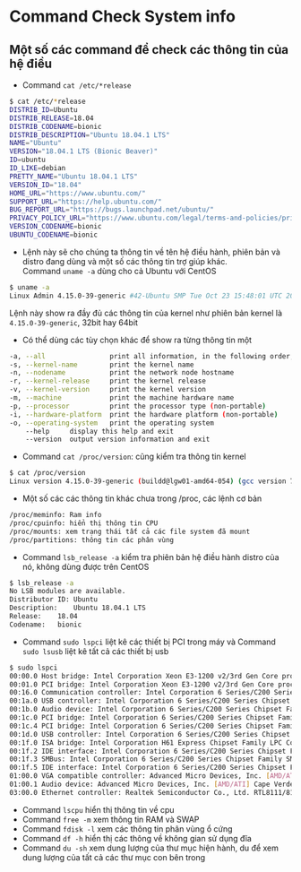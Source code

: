 # Command Check System info</br>
## Một số các command để check các thông tin của hệ điều</br>
- Command `cat /etc/*release`
```sh
$ cat /etc/*release
DISTRIB_ID=Ubuntu
DISTRIB_RELEASE=18.04
DISTRIB_CODENAME=bionic
DISTRIB_DESCRIPTION="Ubuntu 18.04.1 LTS"
NAME="Ubuntu"
VERSION="18.04.1 LTS (Bionic Beaver)"
ID=ubuntu
ID_LIKE=debian
PRETTY_NAME="Ubuntu 18.04.1 LTS"
VERSION_ID="18.04"
HOME_URL="https://www.ubuntu.com/"
SUPPORT_URL="https://help.ubuntu.com/"
BUG_REPORT_URL="https://bugs.launchpad.net/ubuntu/"
PRIVACY_POLICY_URL="https://www.ubuntu.com/legal/terms-and-policies/privacy-policy"
VERSION_CODENAME=bionic
UBUNTU_CODENAME=bionic
```
- Lệnh này sẽ cho chúng ta thông tin về tên hệ điều hành, phiên bản và distro đang dùng và một số các thông tin trợ giúp khác.</br>
Command `uname -a` dùng cho cả Ubuntu với CentOS
```sh
$ uname -a
Linux Admin 4.15.0-39-generic #42-Ubuntu SMP Tue Oct 23 15:48:01 UTC 2018 x86_64 x86_64 x86_64 GNU/Linux
```
Lệnh này show ra đầy đủ các thông tin của kernel như phiên bản kernel là `4.15.0-39-generic`, 32bit hay 64bit

- Có thể dùng các tùy chọn khác để show ra từng thông tin một</br>
```sh
-a, --all                print all information, in the following order, except omit -p and -i if unknown:
-s, --kernel-name        print the kernel name
-n, --nodename           print the network node hostname
-r, --kernel-release     print the kernel release
-v, --kernel-version     print the kernel version
-m, --machine            print the machine hardware name
-p, --processor          print the processor type (non-portable)
-i, --hardware-platform  print the hardware platform (non-portable)
-o, --operating-system   print the operating system
    --help     display this help and exit
    --version  output version information and exit
 ```
- Command `cat /proc/version`: cũng kiểm tra thông tin kernel
```sh
$ cat /proc/version
Linux version 4.15.0-39-generic (buildd@lgw01-amd64-054) (gcc version 7.3.0 (Ubuntu 7.3.0-16ubuntu3)) #42-Ubuntu SMP Tue Oct 23 15:48:01 UTC 2018
```
- Một số các các thông tin khác chưa trong /proc, các lệnh cơ bản
```sh
/proc/meminfo: Ram info
/proc/cpuinfo: hiển thị thông tin CPU
/proc/mounts: xem trạng thái tất cả các file system đã mount
/proc/partitions: thông tin các phân vùng
```
- Command `lsb_release -a` kiểm tra phiên bản hệ điều hành distro của nó, không dùng được trên CentOS
```sh
$ lsb_release -a
No LSB modules are available.
Distributor ID:	Ubuntu
Description:	Ubuntu 18.04.1 LTS
Release:	18.04
Codename:	bionic
```
- Command `sudo lspci` liệt kê các thiết bị PCI trong máy và Command `sudo lsusb` liệt kê tất cả các thiết bị usb
```sh
$ sudo lspci
00:00.0 Host bridge: Intel Corporation Xeon E3-1200 v2/3rd Gen Core processor DRAM Controller (rev 09)
00:01.0 PCI bridge: Intel Corporation Xeon E3-1200 v2/3rd Gen Core processor PCI Express Root Port (rev 09)
00:16.0 Communication controller: Intel Corporation 6 Series/C200 Series Chipset Family MEI Controller #1 (rev 04)
00:1a.0 USB controller: Intel Corporation 6 Series/C200 Series Chipset Family USB Enhanced Host Controller #2 (rev 05)
00:1b.0 Audio device: Intel Corporation 6 Series/C200 Series Chipset Family High Definition Audio Controller (rev 05)
00:1c.0 PCI bridge: Intel Corporation 6 Series/C200 Series Chipset Family PCI Express Root Port 1 (rev b5)
00:1c.4 PCI bridge: Intel Corporation 6 Series/C200 Series Chipset Family PCI Express Root Port 5 (rev b5)
00:1d.0 USB controller: Intel Corporation 6 Series/C200 Series Chipset Family USB Enhanced Host Controller #1 (rev 05)
00:1f.0 ISA bridge: Intel Corporation H61 Express Chipset Family LPC Controller (rev 05)
00:1f.2 IDE interface: Intel Corporation 6 Series/C200 Series Chipset Family 4 port SATA IDE Controller (rev 05)
00:1f.3 SMBus: Intel Corporation 6 Series/C200 Series Chipset Family SMBus Controller (rev 05)
00:1f.5 IDE interface: Intel Corporation 6 Series/C200 Series Chipset Family 2 port SATA IDE Controller (rev 05)
01:00.0 VGA compatible controller: Advanced Micro Devices, Inc. [AMD/ATI] Cape Verde LE [Radeon HD 7730/8730]
01:00.1 Audio device: Advanced Micro Devices, Inc. [AMD/ATI] Cape Verde/Pitcairn HDMI Audio [Radeon HD 7700/7800 Series]
03:00.0 Ethernet controller: Realtek Semiconductor Co., Ltd. RTL8111/8168/8411 PCI Express Gigabit Ethernet Controller (rev 06)
```
- Command `lscpu` hiển thị thông tin về cpu</br>
- Command `free -m` xem thông tin RAM và SWAP</br>
- Command `fdisk -l` xem các thông tin phân vùng ổ cứng</br>
- Command `df -h` hiển thị các thông về không gian sử dụng đĩa</br>
- Command `du -sh` xem dung lượng của thư mục hiện hành, du để xem dung lượng của tất cả các thư mục con bên trong</br>
